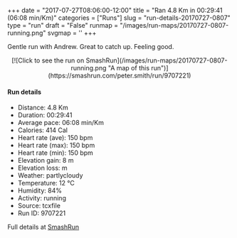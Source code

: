+++
date = "2017-07-27T08:06:00-12:00"
title = "Ran 4.8 Km in 00:29:41 (06:08 min/Km)"
categories = ["Runs"]
slug = "run-details-20170727-0807"
type = "run"
draft = "False"
runmap = "/images/run-maps/20170727-0807-running.png"
svgmap = '<polyline points="0 58, 1 65, 2 66, 3 66, 4 65, 5 64, 7 63, 9 60, 10 60, 13 57, 15 56, 16 54, 20 50, 20 50, 21 49, 22 47, 24 46, 27 45, 32 42, 35 41, 38 40, 41 40, 48 44, 50 44, 51 44, 55 39, 57 39, 58 35, 59 34, 68 34, 88 35, 88 35, 92 36, 95 37, 97 38, 100 41, 97 38, 93 36, 90 35, 67 34, 57 34, 57 35, 56 38, 53 40, 50 43, 49 43, 40 39, 39 39, 36 39, 30 42, 28 44, 25 44, 21 46, 19 50, 15 54, 14 54">'
+++

Gentle run with Andrew. Great to catch up. Feeling good. 

<!--more-->

<center>
[![Click to see the run on SmashRun](/images/run-maps/20170727-0807-running.png "A map of this run")](https://smashrun.com/peter.smith/run/9707221)
</center>

#### Run details

* Distance: 4.8 Km
* Duration: 00:29:41
* Average pace: 06:08 min/Km
* Calories: 414 Cal
* Heart rate (ave): 150 bpm
* Heart rate (max): 150 bpm
* Heart rate (min): 150 bpm
* Elevation gain: 8 m
* Elevation loss:  m
* Weather: partlycloudy
* Temperature: 12 &deg;C
* Humidity: 84%
* Activity: running
* Source: tcxfile
* Run ID: 9707221

Full details at [SmashRun](https://smashrun.com/peter.smith/run/9707221)